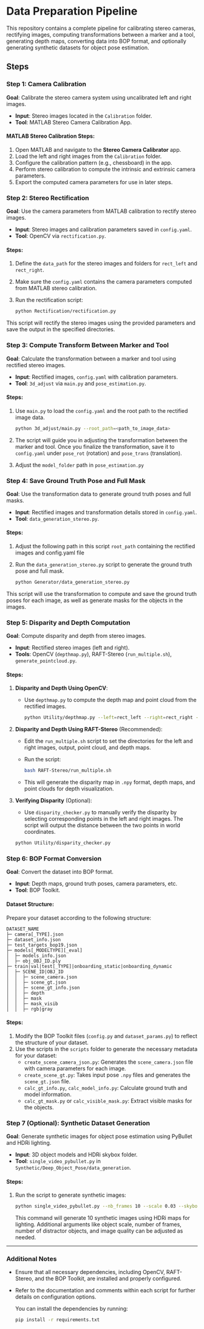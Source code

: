 # Data Preparation Pipeline

This repository contains a complete pipeline for calibrating stereo cameras, rectifying images, computing transformations between a marker and a tool, generating depth maps, converting data into BOP format, and optionally generating synthetic datasets for object pose estimation.

## Steps

### Step 1: Camera Calibration

**Goal**: Calibrate the stereo camera system using uncalibrated left and right images.

- **Input**: Stereo images located in the `Calibration` folder.
- **Tool**: MATLAB Stereo Camera Calibration App.

#### MATLAB Stereo Calibration Steps:

1. Open MATLAB and navigate to the **Stereo Camera Calibrator** app.
2. Load the left and right images from the `Calibration` folder.
3. Configure the calibration pattern (e.g., chessboard) in the app.
4. Perform stereo calibration to compute the intrinsic and extrinsic camera parameters.
5. Export the computed camera parameters for use in later steps.

### Step 2: Stereo Rectification

**Goal**: Use the camera parameters from MATLAB calibration to rectify stereo images.

- **Input**: Stereo images and calibration parameters saved in `config.yaml`.
- **Tool**: OpenCV via `rectification.py`.

#### Steps:

1. Define the `data_path` for the stereo images and folders for `rect_left` and `rect_right`.
2. Make sure the `config.yaml` contains the camera parameters computed from MATLAB stereo calibration.
3. Run the rectification script:

   ```bash
   python Rectification/rectification.py
   ```

This script will rectify the stereo images using the provided parameters and save the output in the specified directories.

### Step 3: Compute Transform Between Marker and Tool

**Goal**: Calculate the transformation between a marker and tool using rectified stereo images.

- **Input**: Rectified images, `config.yaml` with calibration parameters.
- **Tool**: `3d_adjust` via `main.py` and `pose_estimation.py`.

#### Steps:

1. Use `main.py` to load the `config.yaml` and the root path to the rectified image data.
   
   ```bash
   python 3d_adjust/main.py --root_path=<path_to_image_data>
   ```

2. The script will guide you in adjusting the transformation between the marker and tool. Once you finalize the transformation, save it to `config.yaml` under `pose_rot` (rotation) and `pose_trans` (translation).

3. Adjust the `model_folder` path in `pose_estimation.py`

### Step 4: Save Ground Truth Pose and Full Mask

**Goal**: Use the transformation data to generate ground truth poses and full masks.

- **Input**: Rectified images and transformation details stored in `config.yaml`.
- **Tool**: `data_generation_stereo.py`.

#### Steps:
1. Adjust the following path in this script `root_path` containing the rectified images and config.yaml file
2. Run the `data_generation_stereo.py` script to generate the ground truth pose and full mask.

   ```bash
   python Generator/data_generation_stereo.py 
   ```

This script will use the transformation to compute and save the ground truth poses for each image, as well as generate masks for the objects in the images.

### Step 5: Disparity and Depth Computation

**Goal**: Compute disparity and depth from stereo images.

- **Input**: Rectified stereo images (left and right).
- **Tools**: OpenCV (`depthmap.py`), RAFT-Stereo (`run_multiple.sh`), `generate_pointcloud.py`.

#### Steps:

1. **Disparity and Depth Using OpenCV**:
   - Use `depthmap.py` to compute the depth map and point cloud from the rectified images.
   
     ```bash
     python Utility/depthmap.py --left=rect_left --right=rect_right --config=config.yaml
     ```

2. **Disparity and Depth Using RAFT-Stereo** (Recommended):
   - Edit the `run_multiple.sh` script to set the directories for the left and right images, output, point cloud, and depth maps.
   - Run the script:

     ```bash
     bash RAFT-Stereo/run_multiple.sh
     ```

   - This will generate the disparity map in `.npy` format, depth maps, and point clouds for depth visualization.

3. **Verifying Disparity** (Optional):
   - Use `disparity_checker.py` to manually verify the disparity by selecting corresponding points in the left and right images. The script will output the distance between the two points in world coordinates.

   ```bash
   python Utility/disparity_checker.py
   ```

### Step 6: BOP Format Conversion

**Goal**: Convert the dataset into BOP format.

- **Input**: Depth maps, ground truth poses, camera parameters, etc.
- **Tool**: BOP Toolkit.

#### Dataset Structure:

Prepare your dataset according to the following structure:

```
DATASET_NAME
├─ camera[_TYPE].json
├─ dataset_info.json
├─ test_targets_bop19.json
├─ models[_MODELTYPE][_eval]
│  ├─ models_info.json
│  ├─ obj_OBJ_ID.ply
├─ train|val|test[_TYPE]|onboarding_static|onboarding_dynamic
│  ├─ SCENE_ID|OBJ_ID
│  │  ├─ scene_camera.json
│  │  ├─ scene_gt.json
│  │  ├─ scene_gt_info.json
│  │  ├─ depth
│  │  ├─ mask
│  │  ├─ mask_visib
│  │  ├─ rgb|gray
```

#### Steps:

1. Modify the BOP Toolkit files (`config.py` and `dataset_params.py`) to reflect the structure of your dataset.
2. Use the scripts in the `scripts` folder to generate the necessary metadata for your dataset:
   - `create_scene_camera_json.py`: Generates the `scene_camera.json` file with camera parameters for each image.
   - `create_scene_gt.py`: Takes input pose `.npy` files and generates the `scene_gt.json` file.
   - `calc_gt_info.py`, `calc_model_info.py`: Calculate ground truth and model information.
   - `calc_gt_mask.py` or `calc_visible_mask.py`: Extract visible masks for the objects.

### Step 7 (Optional): Synthetic Dataset Generation

**Goal**: Generate synthetic images for object pose estimation using PyBullet and HDRi lighting.

- **Input**: 3D object models and HDRi skybox folder.
- **Tool**: `single_video_pybullet.py` in `Synthetic/Deep_Object_Pose/data_generation`.

#### Steps:

1. Run the script to generate synthetic images:

   ```bash
   python single_video_pybullet.py --nb_frames 10 --scale 0.03 --skyboxes_folder <path_to_skybox_folder> --path_single_obj <model.obj>
   ```

   This command will generate 10 synthetic images using HDRi maps for lighting. Additional arguments like object scale, number of frames, number of distractor objects, and image quality can be adjusted as needed.

---

### Additional Notes

- Ensure that all necessary dependencies, including OpenCV, RAFT-Stereo, and the BOP Toolkit, are installed and properly configured.
- Refer to the documentation and comments within each script for further details on configuration options.

  You can install the dependencies by running:

  ```bash
  pip install -r requirements.txt
  ```